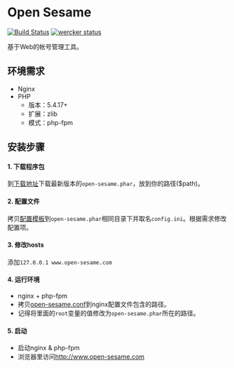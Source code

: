 Open Sesame
============
[![Build Status](https://drone.io/github.com/liuxd/open-sesame/status.png)](https://drone.io/github.com/liuxd/open-sesame/latest)
[![wercker status](https://app.wercker.com/status/e235d5b6a0dc8cfaf7199fe18a074ded/s/ "wercker status")](https://app.wercker.com/project/bykey/e235d5b6a0dc8cfaf7199fe18a074ded)

基于Web的帐号管理工具。

## 环境需求
+ Nginx
+ PHP
    + 版本：5.4.17+
    + 扩展：zlib
    + 模式：php-fpm

## 安装步骤
#### 1. 下载程序包
到[下载地址](https://github.com/liuxd/open-sesame/releases)下载最新版本的`open-sesame.phar`，放到你的路径($path)。

#### 2. 配置文件
拷贝[配置模板](https://raw.github.com/liuxd/open-sesame/master/dev/config.ini.sample)到`open-sesame.phar`相同目录下并取名`config.ini`。根据需求修改配置项。

#### 3. 修改hosts
添加`127.0.0.1 www.open-sesame.com`

#### 4. 运行环境
+ nginx + php-fpm
+ 拷贝[open-sesame.conf](https://raw.github.com/liuxd/open-sesame/master/dev/open-sesame.conf)到nginx配置文件包含的路径。
+ 记得将里面的`root`变量的值修改为`open-sesame.phar`所在的路径。

#### 5. 启动
+ 启动nginx & php-fpm
+ 浏览器里访问<http://www.open-sesame.com>
